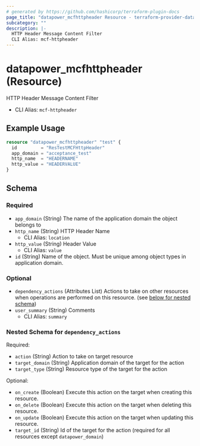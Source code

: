 ```yaml
---
# generated by https://github.com/hashicorp/terraform-plugin-docs
page_title: "datapower_mcfhttpheader Resource - terraform-provider-datapower"
subcategory: ""
description: |-
  HTTP Header Message Content Filter
  CLI Alias: mcf-httpheader
---
```


# datapower_mcfhttpheader (Resource)

HTTP Header Message Content Filter
  - CLI Alias: `mcf-httpheader`

## Example Usage

```terraform
resource "datapower_mcfhttpheader" "test" {
  id         = "ResTestMCFHttpHeader"
  app_domain = "acceptance_test"
  http_name  = "HEADERNAME"
  http_value = "HEADERVALUE"
}
```

<!-- schema generated by tfplugindocs -->
## Schema

### Required

- `app_domain` (String) The name of the application domain the object belongs to
- `http_name` (String) HTTP Header Name
  - CLI Alias: `location`
- `http_value` (String) Header Value
  - CLI Alias: `value`
- `id` (String) Name of the object. Must be unique among object types in application domain.

### Optional

- `dependency_actions` (Attributes List) Actions to take on other resources when operations are performed on this resource. (see [below for nested schema](#nestedatt--dependency_actions))
- `user_summary` (String) Comments
  - CLI Alias: `summary`

<a id="nestedatt--dependency_actions"></a>
### Nested Schema for `dependency_actions`

Required:

- `action` (String) Action to take on target resource
- `target_domain` (String) Application domain of the target for the action
- `target_type` (String) Resource type of the target for the action

Optional:

- `on_create` (Boolean) Execute this action on the target when creating this resource.
- `on_delete` (Boolean) Execute this action on the target when deleting this resource.
- `on_update` (Boolean) Execute this action on the target when updating this resource.
- `target_id` (String) Id of the target for the action (required for all resources except `datapower_domain`)
